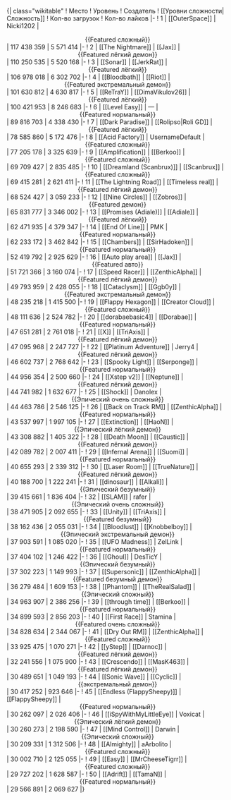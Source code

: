 {| class="wikitable"
! Место
! Уровень
! Создатель
! [[Уровни сложности|Сложность]]
! Кол-во загрузок
! Кол-во лайков
|-
! 1
| [[OuterSpace]]
| Nicki1202
| <center>{{Featured сложный}}</center>
| 117 438 359
| 5 571 414
|-
! 2
| [[The Nightmare]]
| [[Jax]]
| <center>{{Featured лёгкий демон}}</center>
| 110 250 535
| 5 520 168
|-
! 3
| [[Sonar]]
| [[JerkRat]]
| <center>{{Featured лёгкий}}</center>
| 106 978 018
| 6 302 702
|-
! 4
| [[Bloodbath]]
| [[Riot]]
| <center>{{Featured экстремальный демон}}</center>
| 101 630 812
| 4 630 817
|-
! 5
| [[ReTraY]]
| [[DimaVikulov26]]
| <center>{{Featured лёгкий}}</center>
| 100 421 953
| 8 246 683
|-
! 6
| [[Level Easy]]
| —
| <center>{{Featured нормальный}}</center>
| 89 816 703
| 4 338 430
|-
! 7
| [[Dark Paradise]]
| [[Rolipso|Roli GD]]
| <center>{{Featured лёгкий}}</center>
| 78 585 860
| 5 172 476
|-
! 8
| [[Acid Factory]]
| UsernameDefault
| <center>{{Featured сложный}}</center>
| 77 205 178
| 3 325 639
|-
! 9
| [[Amplification]]
| [[Berkoo]]
| <center>{{Featured сложный}}</center>
| 69 709 427
| 2 835 485
|-
! 10
| [[Dreamland (Scanbrux)]]
| [[Scanbrux]]
| <center>{{Featured сложный}}</center>
| 69 415 281
| 2 621 411
|-
! 11
| [[The Lightning Road]]
| [[Timeless real]]
| <center>{{Featured лёгкий демон}}</center>
| 68 524 427
| 3 059 233
|-
! 12
| [[Nine Circles]]
| [[Zobros]]
| <center>{{Featured демон}}</center>
| 65 831 777
| 3 346 002
|-
! 13
| [[Promises (Adiale)]]
| [[Adiale]]
| <center>{{Featured лёгкий}}</center>
| 62 471 935
| 4 379 347
|-
! 14
| [[End Of Line]]
| PMK
| <center>{{Featured нормальный}}</center>
| 62 233 172
| 3 462 842
|-
! 15
| [[Chambers]]
| [[SirHadoken]]
| <center>{{Featured нормальный}}</center>
| 52 419 792
| 2 925 629
|-
! 16
| [[Auto play area]]
| [[Jax]]
| <center>{{Featured авто}}</center>
| 51 721 366
| 3 160 074
|-
! 17
| [[Speed Racer]]
| [[ZenthicAlpha]]
| <center>{{Featured лёгкий демон}}</center>
| 49 793 959
| 2 428 055
|-
! 18
| [[Cataclysm]]
| [[Ggb0y]]
| <center>{{Featured экстремальный демон}}</center>
| 48 235 218
| 1 415 500
|-
! 19
| [[Flappy Hexagon]]
| [[Creator Cloud]]
| <center>{{Featured сложный}}</center>
| 48 111 636
| 2 524 782
|-
! 20
| [[dorabaebasic4]]
| [[Dorabae]]
| <center>{{Featured нормальный}}</center>
| 47 651 281
| 2 761 018
|-
! 21
| [[X]]
| [[TriAxis]]
| <center>{{Featured лёгкий демон}}</center>
| 47 095 968
| 2 247 727
|-
! 22
| [[Platinum Adventure]]
| Jerry4
| <center>{{Featured лёгкий демон}}</center>
| 46 602 737
| 2 768 642
|-
! 23
| [[Spooky Light]]
| [[Serponge]]
| <center>{{Featured нормальный}}</center>
| 44 956 354
| 2 500 660
|-
! 24
| [[Xstep v2]]
| [[Neptune]]
| <center>{{Featured лёгкий демон}}</center>
| 44 741 982
| 1 632 677
|-
! 25
| [[Shock]]
| Danolex
| <center>{{Эпический очень сложный}}</center>
| 44 463 786
| 2 546 125
|-
! 26
| [[Back on Track RM]]
| [[ZenthicAlpha]]
| <center>{{Featured нормальный}}</center>
| 43 537 997
| 1 997 105
|-
! 27
| [[Extinction]]
| [[HaoN]]
| <center>{{Эпический лёгкий демон}}</center>
| 43 308 882
| 1 405 322
|-
! 28
| [[Death Moon]]
| [[Caustic]]
| <center>{{Featured лёгкий демон}}</center>
| 42 089 782
| 2 007 411
|-
! 29
| [[Infernal Arena]]
| [[Suomi]]
| <center>{{Featured нормальный}}</center>
| 40 655 293
| 2 339 312
|-
! 30
| [[Laser Room]]
| [[TrueNature]]
| <center>{{Featured лёгкий демон}}</center>
| 40 188 700
| 1 222 241
|-
! 31
| [[dinosaur]]
| [[Alkali]]
| <center>{{Эпический безумный}}</center>
| 39 415 661
| 1 836 404
|-
! 32
| [[SLAM]]
| rafer
| <center>{{Эпический очень сложный}}</center>
| 38 471 905
| 2 092 655
|-
! 33
| [[Unity]]
| [[TriAxis]]
| <center>{{Featured безумный}}</center>
| 38 162 436
| 2 055 031
|-
! 34
| [[Bloodlust]]
| [[Knobbelboy]]
| <center>{{Эпический экстремальный демон}}</center>
| 37 903 591
| 1 085 020
|-
! 35
| [[UFO Madness]]
| ZelLink
| <center>{{Featured нормальный}}</center>
| 37 404 102
| 1 246 422
|-
! 36
| [[Ghoul]]
| DesTicY
| <center>{{Эпический безумный}}</center>
| 37 302 223
| 1 149 993
|-
! 37
| [[Supersonic]]
| [[ZenthicAlpha]]
| <center>{{Featured безумный демон}}</center>
| 36 279 484
| 1 609 153
|-
! 38
| [[Phantom]]
| [[TheRealSalad]]
| <center>{{Эпический сложный}}</center>
| 34 963 907
| 2 386 256
|-
! 39
| [[through time]]
| [[Berkoo]]
| <center>{{Featured нормальный}}</center>
| 34 899 593
| 2 856 203
|-
! 40
| [[First Race]]
| Stamina
| <center>{{Featured очень сложный}}</center>
| 34 828 634
| 2 344 067
|-
! 41
| [[Dry Out RM]]
| [[ZenthicAlpha]]
| <center>{{Featured сложный}}</center>
| 33 925 475
| 1 070 271
|-
! 42
| [[yStep]]
| [[Darnoc]]
| <center>{{Featured лёгкий демон}}</center>
| 32 241 556
| 1 075 900
|-
! 43
| [[Crescendo]]
| [[MasK463]]
| <center>{{Featured лёгкий демон}}</center>
| 30 489 651
| 1 049 193
|-
! 44
| [[Sonic Wave]]
| [[Cyclic]]
| <center>{{экстремальный демон}}</center>
| 30 417 252
| 923 646
|-
! 45
| [[Endless (FlappySheepy)]]
| [[FlappySheepy]]
| <center>{{Featured нормальный}}</center>
| 30 262 097
| 2 026 406
|-
! 46
| [[iSpyWithMyLittleEye]]
| Voxicat
| <center>{{Эпический лёгкий демон}}</center>
| 30 260 273
| 2 198 590
|-
! 47
| [[Mind Control]]
| Darwin
| <center>{{Эпический сложный}}</center>
| 30 209 331
| 1 312 506
|-
! 48
| [[Almighty]]
| aArbolito
| <center>{{Featured сложный}}</center>
| 30 002 710
| 2 125 055
|-
! 49
| [[Easy]]
| [[MrCheeseTigrr]]
| <center>{{Featured сложный}}</center>
| 29 727 202
| 1 628 587
|-
! 50
| [[Adrift]]
| [[TamaN]]
| <center>{{Featured нормальный}}</center>
| 29 566 891
| 2 069 627
|}